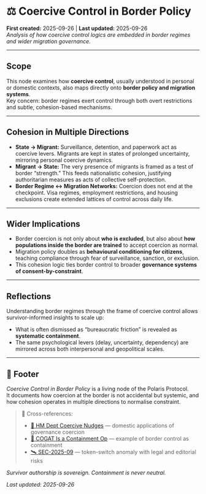 # ⚖️ Coercive Control in Border Policy  
**First created:** 2025-09-26 | **Last updated:** 2025-09-26  
*Analysis of how coercive control logics are embedded in border regimes and wider migration governance.*  

---

## Scope  
This node examines how **coercive control**, usually understood in personal or domestic contexts, also maps directly onto **border policy and migration systems**.  
Key concern: border regimes exert control through both overt restrictions and subtle, cohesion-based mechanisms.  

---

## Cohesion in Multiple Directions  
- **State → Migrant:** Surveillance, detention, and paperwork act as coercive levers. Migrants are kept in states of prolonged uncertainty, mirroring personal coercive dynamics.  
- **Migrant → State:** The very presence of migrants is framed as a test of border “strength.” This feeds nationalistic cohesion, justifying authoritarian measures as acts of collective self-protection.  
- **Border Regime ↔ Migration Networks:** Coercion does not end at the checkpoint. Visa regimes, employment restrictions, and housing exclusions create extended lattices of control across daily life.  

---

## Wider Implications  
- Border coercion is not only about **who is excluded**, but also about **how populations inside the border are trained** to accept coercion as normal.  
- Migration policy doubles as **behavioural conditioning for citizens**, teaching compliance through fear of surveillance, sanction, or exclusion.  
- This cohesion logic ties border control to broader **governance systems of consent-by-constraint**.  

---

## Reflections  
Understanding border regimes through the frame of coercive control allows survivor-informed insights to scale up:  
- What is often dismissed as “bureaucratic friction” is revealed as **systematic containment**.  
- The same psychological levers (delay, uncertainty, dependency) are mirrored across both interpersonal and geopolitical scales.  

---

## 🏮 Footer  

*Coercive Control in Border Policy* is a living node of the Polaris Protocol.  
It documents how coercion at the border is not accidental but systemic, and how cohesion operates in multiple directions to normalise constraint.  

> 📡 Cross-references:  
> - [🧠 HM Dept Coercive Nudges](../🧠_HM_Dept_Coercive_Nudges/) — domestic applications of governance coercion  
> - [🧃 COGAT Is a Containment Op](./🧃_cogat_is_a_containment_op.md) — example of border control as containment  
> - [🛰️ SEC-2025-09](../../Field_Logs/🛰️_sec_2025-09.md) — token-switch anomaly with legal and editorial risks  

*Survivor authorship is sovereign. Containment is never neutral.*  

_Last updated: 2025-09-26_  
